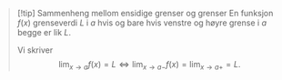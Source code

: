 > [!tip] Sammenheng mellom ensidige grenser og grenser
> En funksjon $f(x)$ grenseverdi $L$ i $a$ hvis og bare hvis venstre og høyre grense i $a$ begge er lik $L$.
> 
> Vi skriver
> $$\lim_{x\longrightarrow  a }f(x) = L \iff \lim_{x\longrightarrow  a- }f(x) = \lim_{x\longrightarrow  a+ } = L.$$
